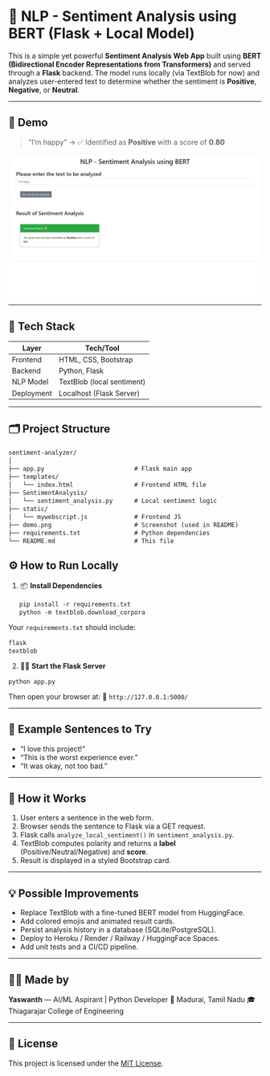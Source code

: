 # 🧠 NLP - Sentiment Analysis using BERT (Flask + Local Model)

This is a simple yet powerful **Sentiment Analysis Web App** built using **BERT (Bidirectional Encoder Representations from Transformers)** and served through a **Flask** backend. The model runs locally (via TextBlob for now) and analyzes user-entered text to determine whether the sentiment is **Positive**, **Negative**, or **Neutral**.

---

## 🚀 Demo

> “I’m happy” → ✅ Identified as **Positive** with a score of **0.80**

![Demo Screenshot](static/demo.png)

---

## 🧰 Tech Stack

| Layer        | Tech/Tool                        |
|--------------|----------------------------------|
| Frontend     | HTML, CSS, Bootstrap             |
| Backend      | Python, Flask                    |
| NLP Model    | TextBlob (local sentiment)       |
| Deployment   | Localhost (Flask Server)         |

---

## 🗂️ Project Structure

```
sentiment-analyzer/
│
├── app.py                         # Flask main app
├── templates/
│   └── index.html                 # Frontend HTML file
├── SentimentAnalysis/
│   └── sentiment_analysis.py      # Local sentiment logic
├── static/
│   └── mywebscript.js             # Frontend JS
├── demo.png                       # Screenshot (used in README)
├── requirements.txt               # Python dependencies
└── README.md                      # This file
```

## ⚙️ How to Run Locally

1. 📦 **Install Dependencies**

````
   pip install -r requirements.txt
   python -m textblob.download_corpora
````

Your `requirements.txt` should include:

```
flask
textblob
```

2. 🏃‍♂️ **Start the Flask Server**
```
python app.py
```

   Then open your browser at:
   🔗 `http://127.0.0.1:5000/`

---

## 🧪 Example Sentences to Try

* “I love this project!”
* “This is the worst experience ever.”
* “It was okay, not too bad.”

---

## 🧠 How it Works

1. User enters a sentence in the web form.
2. Browser sends the sentence to Flask via a GET request.
3. Flask calls `analyze_local_sentiment()` in `sentiment_analysis.py`.
4. TextBlob computes polarity and returns a **label** (Positive/Neutral/Negative) and **score**.
5. Result is displayed in a styled Bootstrap card.

---

## 💡 Possible Improvements

* Replace TextBlob with a fine-tuned BERT model from HuggingFace.
* Add colored emojis and animated result cards.
* Persist analysis history in a database (SQLite/PostgreSQL).
* Deploy to Heroku / Render / Railway / HuggingFace Spaces.
* Add unit tests and a CI/CD pipeline.

---

## 🙋‍♂️ Made by

**Yaswanth** — AI/ML Aspirant | Python Developer
📍 Madurai, Tamil Nadu
🎓 Thiagarajar College of Engineering


---

## 📌 License

This project is licensed under the [MIT License](LICENSE).

